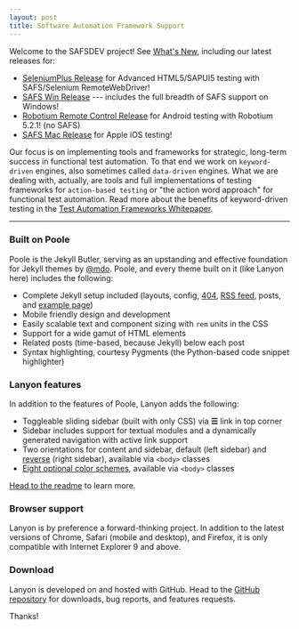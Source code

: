 ```yaml
---
layout: post
title: Software Automation Framework Support
---
```


Welcome to the SAFSDEV project!    See [What's New](http://safsdev.github.io/Default.htm), including our latest releases for:

- [SeleniumPlus Release](https://github.com/SAFSDEV/SeleniumPlus-Plugin/releases) for Advanced HTML5/SAPUI5 testing with SAFS/Selenium RemoteWebDriver!
- [SAFS Win Release](https://github.com/SAFSDEV/Core/releases) --- includes the full breadth of SAFS support on Windows!
- [Robotium Remote Control Release](https://sourceforge.net/projects/safsdev/files/Robotium%20RemoteControl/) for Android testing with Robotium 5.2.1! (no SAFS)
- [SAFS Mac Release](https://sourceforge.net/projects/safsdev/files/SAFS%20Mac/) for Apple iOS testing!

Our focus is on implementing tools and frameworks for strategic, long-term success in functional test automation.  To that end we work on `keyword-driven` engines, also sometimes called `data-driven` engines.  What we are dealing with, actually, are tools and full implementations of testing frameworks for `action-based testing` or "the action word approach" for functional test automation.  Read more about the benefits of keyword-driven testing in the [Test Automation Frameworks Whitepaper](http://safsdev.github.io/FRAMESDataDrivenTestAutomationFrameworks.htm).

---

### Built on Poole

Poole is the Jekyll Butler, serving as an upstanding and effective foundation for Jekyll themes by [@mdo](https://twitter.com/mdo). Poole, and every theme built on it (like Lanyon here) includes the following:

* Complete Jekyll setup included (layouts, config, [404](/404), [RSS feed](/atom.xml), posts, and [example page](/about))
* Mobile friendly design and development
* Easily scalable text and component sizing with `rem` units in the CSS
* Support for a wide gamut of HTML elements
* Related posts (time-based, because Jekyll) below each post
* Syntax highlighting, courtesy Pygments (the Python-based code snippet highlighter)

### Lanyon features

In addition to the features of Poole, Lanyon adds the following:

* Toggleable sliding sidebar (built with only CSS) via **☰** link in top corner
* Sidebar includes support for textual modules and a dynamically generated navigation with active link support
* Two orientations for content and sidebar, default (left sidebar) and [reverse](https://github.com/poole/lanyon#reverse-layout) (right sidebar), available via `<body>` classes
* [Eight optional color schemes](https://github.com/poole/lanyon#themes), available via `<body>` classes

[Head to the readme](https://github.com/poole/lanyon#readme) to learn more.

### Browser support

Lanyon is by preference a forward-thinking project. In addition to the latest versions of Chrome, Safari (mobile and desktop), and Firefox, it is only compatible with Internet Explorer 9 and above.

### Download

Lanyon is developed on and hosted with GitHub. Head to the <a href="https://github.com/poole/lanyon">GitHub repository</a> for downloads, bug reports, and features requests.

Thanks!
